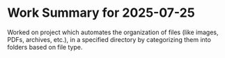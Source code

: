 # Work Summary for 2025-07-25

Worked on project which automates the organization of files (like images, PDFs, archives, etc.),
in a specified directory by categorizing them into folders based on file type.
